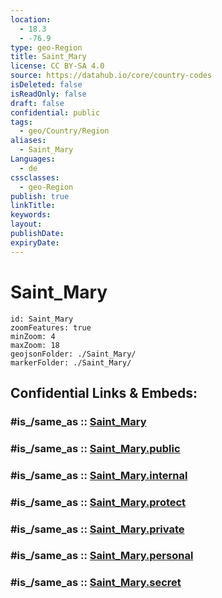 ```yaml
---
location:
  - 18.3
  - -76.9
type: geo-Region
title: Saint_Mary
license: CC BY-SA 4.0
source: https://datahub.io/core/country-codes
isDeleted: false
isReadOnly: false
draft: false
confidential: public
tags:
  - geo/Country/Region
aliases:
  - Saint_Mary
Languages:
  - de
cssclasses:
  - geo-Region
publish: true
linkTitle:
keywords:
layout:
publishDate:
expiryDate:
---
```


# Saint_Mary

```leaflet
id: Saint_Mary
zoomFeatures: true 
minZoom: 4 
maxZoom: 18
geojsonFolder: ./Saint_Mary/
markerFolder: ./Saint_Mary/
```


## Confidential Links & Embeds: 

### #is_/same_as :: [Saint_Mary](/_Standards/Earth/Continent/America~Caribbean/Jamaica/Parishes~Jamaica/Saint_Mary.md) 

### #is_/same_as :: [Saint_Mary.public](/_public/Earth/Continent/America~Caribbean/Jamaica/Parishes~Jamaica/Saint_Mary.public.md) 

### #is_/same_as :: [Saint_Mary.internal](/_internal/Earth/Continent/America~Caribbean/Jamaica/Parishes~Jamaica/Saint_Mary.internal.md) 

### #is_/same_as :: [Saint_Mary.protect](/_protect/Earth/Continent/America~Caribbean/Jamaica/Parishes~Jamaica/Saint_Mary.protect.md) 

### #is_/same_as :: [Saint_Mary.private](/_private/Earth/Continent/America~Caribbean/Jamaica/Parishes~Jamaica/Saint_Mary.private.md) 

### #is_/same_as :: [Saint_Mary.personal](/_personal/Earth/Continent/America~Caribbean/Jamaica/Parishes~Jamaica/Saint_Mary.personal.md) 

### #is_/same_as :: [Saint_Mary.secret](/_secret/Earth/Continent/America~Caribbean/Jamaica/Parishes~Jamaica/Saint_Mary.secret.md)

